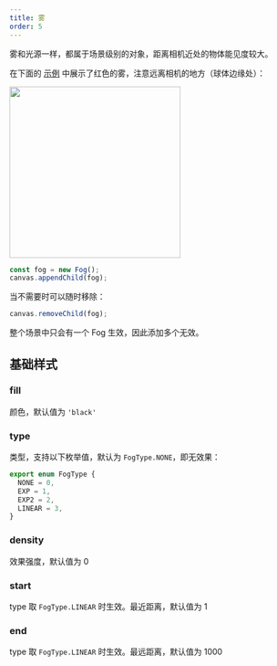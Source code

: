 ```yaml
---
title: 雾
order: 5
---
```


雾和光源一样，都属于场景级别的对象，距离相机近处的物体能见度较大。

在下面的 [示例](/en/examples/3d/geometry/#sphere) 中展示了红色的雾，注意远离相机的地方（球体边缘处）：

<img src="https://gw.alipayobjects.com/mdn/rms_6ae20b/afts/img/A*LBDUTJiLjHEAAAAAAAAAAAAAARQnAQ" height='300'/>

```js
const fog = new Fog();
canvas.appendChild(fog);
```

当不需要时可以随时移除：

```js
canvas.removeChild(fog);
```

整个场景中只会有一个 Fog 生效，因此添加多个无效。

## 基础样式

### fill

颜色，默认值为 `'black'`

### type

类型，支持以下枚举值，默认为 `FogType.NONE`，即无效果：

```js
export enum FogType {
  NONE = 0,
  EXP = 1,
  EXP2 = 2,
  LINEAR = 3,
}
```

### density

效果强度，默认值为 0

### start

type 取 `FogType.LINEAR` 时生效。最近距离，默认值为 1

### end

type 取 `FogType.LINEAR` 时生效。最远距离，默认值为 1000
